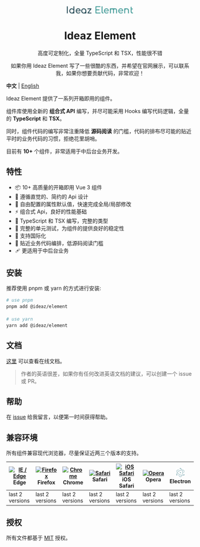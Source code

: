<p align="center">
  <a href="" target="_blank" rel="noopener noreferrer">
    <img src="./docs/public/logo.svg" alt="Ideaz Element" width="180" style="width: 180px;" />
  </a>
</p>

<h1 align="center">Ideaz Element</h1>

<p align="center">
  高度可定制化，全量 TypeScript 和 TSX，性能很不错
</p>

<p align="center">
  如果你用 Ideaz Element 写了一些很酷的东西，并希望在官网展示，可以联系我，如果你想要贡献代码，非常欢迎！
</p>

**中文** | [English](./README.md)

Ideaz Element 提供了一系列开箱即用的组件。

组件库使用全新的 **组合式 API** 编写，并尽可能采用 Hooks 编写代码逻辑，全量的 **TypeScript** 和 **TSX**。

同时，组件代码的编写非常注重降低 **源码阅读** 的门槛，代码的排布尽可能的贴近平时的业务代码的习惯，拒绝花里胡哨。

目前有 **10+** 个组件，非常适用于中后台业务开发。

## 特性

- 📦 10+ 高质量的开箱即用 Vue 3 组件
- 📐 遵循直觉的、简约的 Api 设计
- 🔧 自由配置的属性默认值，快速完成全局/局部修改
- ⚡ 组合式 Api，良好的性能基础
- 🔨 TypeScript 和 TSX 编写，完整的类型
- 💪 完整的单元测试，为组件的提供良好的稳定性
- 🚩 支持国际化
- 👀 贴近业务代码编排，低源码阅读门槛
- 🩹 更适用于中后台业务

## 安装

推荐使用 pnpm 或 yarn 的方式进行安装:

```sh
# use pnpm
pnpm add @ideaz/element

# use yarn
yarn add @ideaz/element
```

## 文档

[这里](https://naivesteven.github.io/ideaz-element/) 可以查看在线文档。

> 作者的英语很差，如果你有任何改进英语文档的建议，可以创建一个 issue 或 PR。

## 帮助

在 [issue](https://github.com/NaiveSteven/ideaz-element/issues) 给我留言，以便第一时间获得帮助。

## 兼容环境

所有组件兼容现代浏览器，尽量保证近两三个版本的支持。

| [<img src="https://raw.githubusercontent.com/alrra/browser-logos/master/src/edge/edge_48x48.png" alt="IE / Edge" width="24" height="24" />](http://godban.github.io/browsers-support-badges/)<br/>Edge | [<img src="https://raw.githubusercontent.com/alrra/browser-logos/master/src/firefox/firefox_48x48.png" alt="Firefox" width="24" height="24" />](http://godban.github.io/browsers-support-badges/)<br/>Firefox | [<img src="https://raw.githubusercontent.com/alrra/browser-logos/master/src/chrome/chrome_48x48.png" alt="Chrome" width="24" height="24" />](http://godban.github.io/browsers-support-badges/)<br/>Chrome | [<img src="https://raw.githubusercontent.com/alrra/browser-logos/master/src/safari/safari_48x48.png" alt="Safari" width="24" height="24" />](http://godban.github.io/browsers-support-badges/)<br/>Safari | [<img src="https://raw.githubusercontent.com/alrra/browser-logos/master/src/safari-ios/safari-ios_48x48.png" alt="iOS Safari" width="24" height="24" />](http://godban.github.io/browsers-support-badges/)<br/>iOS Safari | [<img src="https://raw.githubusercontent.com/alrra/browser-logos/master/src/opera/opera_48x48.png" alt="Opera" width="24" height="24" />](http://godban.github.io/browsers-support-badges/)<br/>Opera | [<img src="https://raw.githubusercontent.com/alrra/browser-logos/master/src/electron/electron_48x48.png" alt="Electron" width="24" height="24" />](http://godban.github.io/browsers-support-badges/)<br/>Electron |
| ------------------------------------------------------------------------------------------------------------------------------------------------------------------------------------------------------ | ------------------------------------------------------------------------------------------------------------------------------------------------------------------------------------------------------------- | --------------------------------------------------------------------------------------------------------------------------------------------------------------------------------------------------------- | --------------------------------------------------------------------------------------------------------------------------------------------------------------------------------------------------------- | ------------------------------------------------------------------------------------------------------------------------------------------------------------------------------------------------------------------------- | ----------------------------------------------------------------------------------------------------------------------------------------------------------------------------------------------------- | ----------------------------------------------------------------------------------------------------------------------------------------------------------------------------------------------------------------- |
| last 2 versions                                                                                                                                                                                        | last 2 versions                                                                                                                                                                                               | last 2 versions                                                                                                                                                                                           | last 2 versions                                                                                                                                                                                           | last 2 versions                                                                                                                                                                                                           | last 2 versions                                                                                                                                                                                       | last 2 versions                                                                                                                                                                                                   |

## 授权

所有文件都基于 [MIT](./LICENSE.md) 授权。
